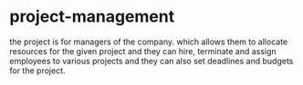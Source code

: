 # project-management
the project is for managers of the company. which allows them to allocate resources for the given project and they can hire, terminate and assign employees to various projects and they can also set deadlines and budgets for the project.
